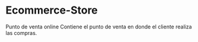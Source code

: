 # Ecommerce-Store
Punto de venta online
Contiene el punto de venta en donde el cliente realiza las compras.
